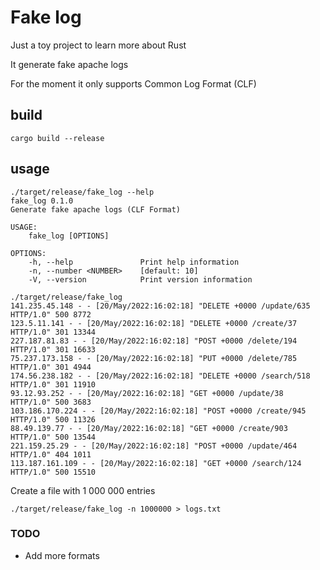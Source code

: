 # Fake log

Just a toy project to learn more about Rust

It generate fake apache logs 

For the moment it only supports Common Log Format (CLF)

## build

```
cargo build --release
```

## usage

```
./target/release/fake_log --help
fake_log 0.1.0
Generate fake apache logs (CLF Format)

USAGE:
    fake_log [OPTIONS]

OPTIONS:
    -h, --help               Print help information
    -n, --number <NUMBER>    [default: 10]
    -V, --version            Print version information

./target/release/fake_log 
141.235.45.148 - - [20/May/2022:16:02:18] "DELETE +0000 /update/635 HTTP/1.0" 500 8772
123.5.11.141 - - [20/May/2022:16:02:18] "DELETE +0000 /create/37 HTTP/1.0" 301 13344
227.187.81.83 - - [20/May/2022:16:02:18] "POST +0000 /delete/194 HTTP/1.0" 301 16633
75.237.173.158 - - [20/May/2022:16:02:18] "PUT +0000 /delete/785 HTTP/1.0" 301 4944
174.56.238.182 - - [20/May/2022:16:02:18] "DELETE +0000 /search/518 HTTP/1.0" 301 11910
93.12.93.252 - - [20/May/2022:16:02:18] "GET +0000 /update/38 HTTP/1.0" 500 3683
103.186.170.224 - - [20/May/2022:16:02:18] "POST +0000 /create/945 HTTP/1.0" 500 11326
88.49.139.77 - - [20/May/2022:16:02:18] "GET +0000 /create/903 HTTP/1.0" 500 13544
221.159.25.29 - - [20/May/2022:16:02:18] "POST +0000 /update/464 HTTP/1.0" 404 1011
113.187.161.109 - - [20/May/2022:16:02:18] "GET +0000 /search/124 HTTP/1.0" 500 15510

```

Create a file with 1 000 000 entries

```
./target/release/fake_log -n 1000000 > logs.txt
```

### TODO

- Add more formats
